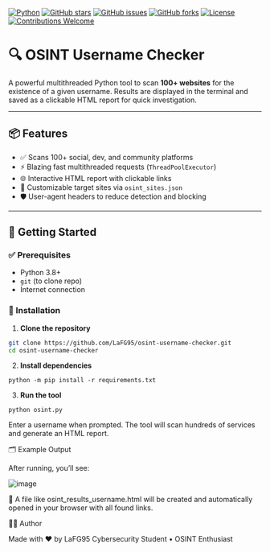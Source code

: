 [![Python](https://img.shields.io/badge/python-3.8%2B-blue?logo=python&logoColor=white)](https://www.python.org/)
[![GitHub stars](https://img.shields.io/github/stars/LaFG95/osint-username-checker?style=social)](https://github.com/LaFG95/osint-username-checker/stargazers)
[![GitHub issues](https://img.shields.io/github/issues/LaFG95/osint-username-checker)](https://github.com/LaFG95/osint-username-checker/issues)
[![GitHub forks](https://img.shields.io/github/forks/LaFG95/osint-username-checker?style=social)](https://github.com/LaFG95/osint-username-checker/network)
[![License](https://img.shields.io/badge/license-MIT-green)](https://opensource.org/licenses/MIT)
[![Contributions Welcome](https://img.shields.io/badge/contributions-welcome-brightgreen.svg)](https://github.com/LaFG95/osint-username-checker/issues)
# 🔍 OSINT Username Checker

A powerful multithreaded Python tool to scan **100+ websites** for the existence of a given username. Results are displayed in the terminal and saved as a clickable HTML report for quick investigation.

---

## 📦 Features

- ✅ Scans 100+ social, dev, and community platforms
- ⚡ Blazing fast multithreaded requests (`ThreadPoolExecutor`)
- 🌐 Interactive HTML report with clickable links
- 📁 Customizable target sites via `osint_sites.json`
- 🛡️ User-agent headers to reduce detection and blocking

---

## 🚀 Getting Started

### ✅ Prerequisites

- Python 3.8+
- `git` (to clone repo)
- Internet connection

### 🔧 Installation

1. **Clone the repository**

```bash
git clone https://github.com/LaFG95/osint-username-checker.git
cd osint-username-checker
```
2. **Install dependencies**
```
python -m pip install -r requirements.txt
```
3. **Run the tool**
```
python osint.py

```
Enter a username when prompted. The tool will scan hundreds of services and generate an HTML report.

🗂 Example Output

After running, you’ll see:

![image](https://github.com/user-attachments/assets/1b3463f9-14b7-46de-8184-4e065e6571ed)

🔗 A file like osint_results_username.html will be created and automatically opened in your browser with all found links.



👨‍💻 Author

Made with ❤️ by LaFG95
Cybersecurity Student • OSINT Enthusiast

